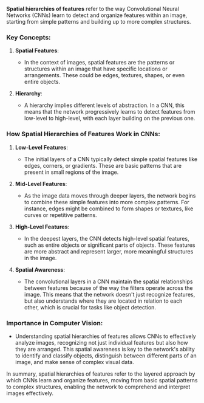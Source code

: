 **Spatial hierarchies of features** refer to the way Convolutional Neural Networks (CNNs) learn to detect and organize features within an image, starting from simple patterns and building up to more complex structures.

### Key Concepts:

1. **Spatial Features**:
   - In the context of images, spatial features are the patterns or structures within an image that have specific locations or arrangements. These could be edges, textures, shapes, or even entire objects.

2. **Hierarchy**:
   - A hierarchy implies different levels of abstraction. In a CNN, this means that the network progressively learns to detect features from low-level to high-level, with each layer building on the previous one.

### How Spatial Hierarchies of Features Work in CNNs:

1. **Low-Level Features**:
   - The initial layers of a CNN typically detect simple spatial features like edges, corners, or gradients. These are basic patterns that are present in small regions of the image.

2. **Mid-Level Features**:
   - As the image data moves through deeper layers, the network begins to combine these simple features into more complex patterns. For instance, edges might be combined to form shapes or textures, like curves or repetitive patterns.

3. **High-Level Features**:
   - In the deepest layers, the CNN detects high-level spatial features, such as entire objects or significant parts of objects. These features are more abstract and represent larger, more meaningful structures in the image.

4. **Spatial Awareness**:
   - The convolutional layers in a CNN maintain the spatial relationships between features because of the way the filters operate across the image. This means that the network doesn't just recognize features, but also understands where they are located in relation to each other, which is crucial for tasks like object detection.

### Importance in Computer Vision:
- Understanding spatial hierarchies of features allows CNNs to effectively analyze images, recognizing not just individual features but also how they are arranged. This spatial awareness is key to the network's ability to identify and classify objects, distinguish between different parts of an image, and make sense of complex visual data.

In summary, spatial hierarchies of features refer to the layered approach by which CNNs learn and organize features, moving from basic spatial patterns to complex structures, enabling the network to comprehend and interpret images effectively.